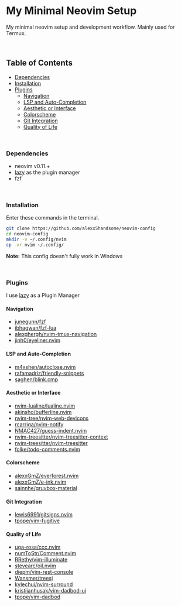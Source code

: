 # My Minimal  Neovim Setup

My minimal neovim setup and development workflow. Mainly used for Termux.

<br>

## Table of Contents

* [Dependencies](#dependencies)
* [Installation](#installation)
* [Plugins](#plugins)
   + [Navigation](#navigation)
   + [LSP and Auto-Completion](#lsp-and-auto-completion)
   + [Aesthetic or Interface](#aesthetic-or-interface)
   + [Colorscheme](#colorscheme)
   + [Git Integration](#git-integration)
   + [Quality of Life](#quality-of-life)

<br>


### Dependencies

* neovim v0.11.+
* [lazy](https://github.com/folke/lazy.nvim) as the plugin manager
* fzf

<br>


### Installation

Enter these commands in the terminal.
```bash
git clone https://github.com/alexxShandsome/neovim-config
cd neovim-config
mkdir -v ~/.config/nvim
cp -vr nvim ~/.config/
```

**Note:** This config doesn't fully work in Windows

<br>

### Plugins

I use [lazy](https://github.com/folke/lazy.nvim) as a Plugin Manager

#### Navigation

* [junegunn/fzf](https://github.com/junegunn/fzf)
* [ibhagwan/fzf-lua](https://github.com/ibhagwan/fzf-lua)
* [alexghergh/nvim-tmux-navigation](https://github.com/alexghergh/nvim-tmux-navigation)
* [jinh0/eyeliner.nvim](https://github.com/jinh0/eyeliner.nvim)

#### LSP and Auto-Completion

* [m4xshen/autoclose.nvim](https://github.com/m4xshen/autoclose.nvim)
* [rafamadriz/friendly-snippets](https://github.com/rafamadriz/friendly-snippets)
* [saghen/blink.cmp](https://github.com/saghen/blink.cmp)

#### Aesthetic or Interface

* [nvim-lualine/lualine.nvim](https://github.com/nvim-lualine/lualine.nvim)
* [akinsho/bufferline.nvim](https://github.com/akinsho/bufferline.nvim)
* [nvim-tree/nvim-web-devicons](https://github.com/nvim-tree/nvim-web-devicons)
* [rcarriga/nvim-notify](https://github.com/rcarriga/nvim-notify)
* [NMAC427/guess-indent.nvim](https://github.com/NMAC427/guess-indent.nvim)
* [nvim-treesitter/nvim-treesitter-context](https://github.com/nvim-treesitter/nvim-treesitter-context)
* [nvim-treesitter/nvim-treesitter](https://github.com/nvim-treesitter/nvim-treesitter)
* [folke/todo-comments.nvim](https://github.com/folke/todo-comments.nvim)

#### Colorscheme

* [alexxGmZ/everforest.nvim](https://github.com/alexxGmZ/everforest.nvim)
* [alexxGmZ/e-ink.nvim](https://github.com/alexxGmZ/e-ink.nvim)
* [sainnhe/gruvbox-material](https://github.com/sainnhe/gruvbox-material)

#### Git Integration

* [lewis6991/gitsigns.nvim](https://github.com/lewis6991/gitsigns.nvim)
* [tpope/vim-fugitive](https://github.com/tpope/vim-fugitive)

#### Quality of Life

* [uga-rosa/ccc.nvim](https://github.com/uga-rosa/ccc.nvim)
* [numToStr/Comment.nvim](https://github.com/numToStr/Comment.nvim)
* [RRethy/vim-illuminate](https://github.com/RRethy/vim-illuminate)
* [stevearc/oil.nvim](https://github.com/stevearc/oil.nvim)
* [diepm/vim-rest-console](https://github.com/diepm/vim-rest-console)
* [Wansmer/treesj](https://github.com/Wansmer/treesj)
* [kylechui/nvim-surround](https://github.com/kylechui/nvim-surround)
* [kristijanhusak/vim-dadbod-ui](https://github.com/kristijanhusak/vim-dadbod-ui)
* [tpope/vim-dadbod](https://github.com/tpope/vim-dadbod)

